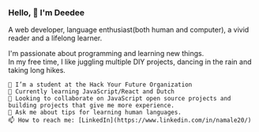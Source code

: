 ### Hello, 👋 I'm Deedee

A web developer, language enthusiast(both human and computer), a vivid reader and a lifelong learner.

I'm passionate about programming and learning new things.<br>
In my free time, I like juggling multiple DIY projects, dancing in the rain and taking long hikes.

    🔭 I’m a student at the Hack Your Future Organization
    🌱 Currently learning JavaScript/React and Dutch
    👯 Looking to collaborate on JavaScript open source projects and building projects that give me more experience.
    💬 Ask me about tips for learning human languages.
    📫 How to reach me: [LinkedIn](https://www.linkedin.com/in/namale20/)


<!--
**Dee-glitch/dee-glitch** is a ✨ _special_ ✨ repository because its `README.md` (this file) appears on your GitHub profile.

Here are some ideas to get you started:

- 🔭 I’m currently working on ...
- 🌱 I’m currently learning ...
- 👯 I’m looking to collaborate on ...
- 🤔 I’m looking for help with ...
- 💬 Ask me about ...
- 📫 How to reach me: ...
- 😄 Pronouns: ...
- ⚡ Fun fact: ...
-->
